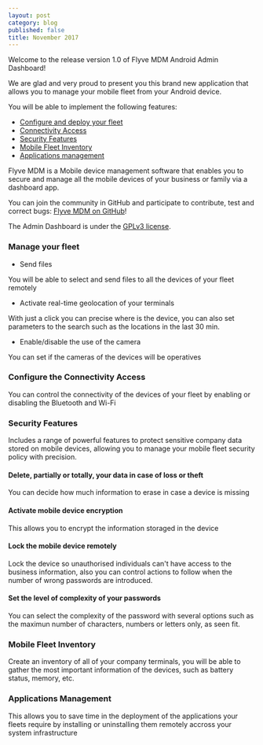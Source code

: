 ```yaml
---
layout: post
category: blog
published: false
title: November 2017
---
```

Welcome to the release version 1.0 of Flyve MDM Android Admin Dashboard!

We are glad and very proud to present you this brand new application that allows you to manage your mobile fleet from your Android device.

You will be able to implement the following features:

* [Configure and deploy your fleet](#myf)
* [Connectivity Access](#cca)
* [Security Features](#sf)
* [Mobile Fleet Inventory](#mfi)
* [Applications management](#am)

Flyve MDM is a Mobile device management software that enables you to secure and manage all the mobile devices of your business or family via a dashboard app.

You can join the community in GitHub and participate to contribute, test and correct bugs: [Flyve MDM on GitHub](https://github.com/flyve-mdm)!

The Admin Dashboard is under the [GPLv3 license](https://www.gnu.org/licenses/gpl-3.0.html).

### <a name="myf"></a>Manage your fleet

* Send files

You will be able to select and send files to all the devices of your fleet remotely

* Activate real-time geolocation of your terminals

With just a click you can precise  where is the device, you can also set parameters to the search such as the locations in the last 30 min.

* Enable/disable the use of the camera

You can set if the cameras of the devices will be operatives

### <a name="cca"></a>Configure the Connectivity Access

You can control the connectivity of the devices of your fleet by enabling or disabling the Bluetooth and Wi-Fi

### <a name="sf"></a>Security Features

Includes a range of powerful features to protect sensitive company data stored on mobile devices, allowing you to manage your mobile fleet security policy with precision.

#### Delete, partially or totally, your data in case of loss or theft

You can decide how much information to erase in case a device is missing

#### Activate mobile device encryption

This allows you to encrypt the information storaged in the device

#### Lock the mobile device remotely

Lock the device so unauthorised individuals can't have access to the business information, also you can control actions to follow when the number of wrong passwords are introduced.

#### Set the level of complexity of your passwords

You can select the complexity of the password with several options such as the maximun number of characters, numbers or letters only, as seen fit.

### <a name="mfi"></a>Mobile Fleet Inventory

Create an inventory of all of your company terminals, you will be able to gather the most important information of the devices, such as battery status, memory, etc.

### <a name="am"></a>Applications Management

This allows you to save time in the deployment of the applications your fleets require by installing or uninstalling them remotely accross your system infrastructure
